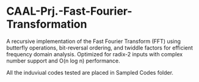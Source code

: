 # CAAL-Prj.-Fast-Fourier-Transformation
A recursive implementation of the Fast Fourier Transform (FFT) using butterfly operations, bit-reversal ordering, and twiddle factors for efficient frequency domain analysis. Optimized for radix-2 inputs with complex number support and O(n log n) performance.

All the induviual codes tested are placed in Sampled Codes folder.
